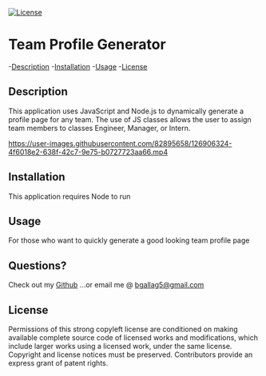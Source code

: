  [![License](https://img.shields.io/badge/License-GPLv3-blue.svg)](https://www.gnu.org/licenses/gpl-3.0.html)


 # Team Profile Generator

  -[Description](#description)
  -[Installation](#installation)
  -[Usage](#usage)
  -[License](#license)

  ## Description  
  This application uses JavaScript and Node.js to dynamically generate a profile page for any team. The use of JS classes allows the user to assign team members to classes Engineer, Manager, or Intern.       
  
  

https://user-images.githubusercontent.com/82895658/126906324-4f6018e2-638f-42c7-9e75-b0727723aa66.mp4


  ## Installation
  This application requires  Node to run

  ## Usage 
  For those who want to quickly generate a good looking team profile page

  ## Questions?
  Check out my [Github](https://github.com/Bgallag5)
  ...or email me @ bgallag5@gmail.com

  ## License  
  
  Permissions of this strong copyleft license are conditioned on making available complete source code of licensed works and modifications, which include larger works using a licensed work, under the same license. Copyright and license notices must be preserved. Contributors provide an express grant of patent rights.

